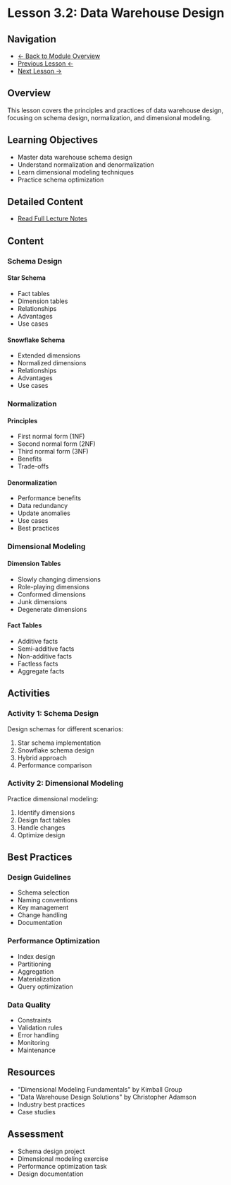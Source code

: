 # Lesson 3.2: Data Warehouse Design

## Navigation
- [← Back to Module Overview](./README.md)
- [Previous Lesson ←](./3.1-data-warehousing-fundamentals.md)
- [Next Lesson →](./3.3-data-warehouse-implementation.md)

## Overview
This lesson covers the principles and practices of data warehouse design, focusing on schema design, normalization, and dimensional modeling.

## Learning Objectives
- Master data warehouse schema design
- Understand normalization and denormalization
- Learn dimensional modeling techniques
- Practice schema optimization

## Detailed Content
- [Read Full Lecture Notes](./lectures/lesson-3-2.md)

## Content

### Schema Design

#### Star Schema
- Fact tables
- Dimension tables
- Relationships
- Advantages
- Use cases

#### Snowflake Schema
- Extended dimensions
- Normalized dimensions
- Relationships
- Advantages
- Use cases

### Normalization

#### Principles
- First normal form (1NF)
- Second normal form (2NF)
- Third normal form (3NF)
- Benefits
- Trade-offs

#### Denormalization
- Performance benefits
- Data redundancy
- Update anomalies
- Use cases
- Best practices

### Dimensional Modeling

#### Dimension Tables
- Slowly changing dimensions
- Role-playing dimensions
- Conformed dimensions
- Junk dimensions
- Degenerate dimensions

#### Fact Tables
- Additive facts
- Semi-additive facts
- Non-additive facts
- Factless facts
- Aggregate facts

## Activities

### Activity 1: Schema Design
Design schemas for different scenarios:
1. Star schema implementation
2. Snowflake schema design
3. Hybrid approach
4. Performance comparison

### Activity 2: Dimensional Modeling
Practice dimensional modeling:
1. Identify dimensions
2. Design fact tables
3. Handle changes
4. Optimize design

## Best Practices

### Design Guidelines
- Schema selection
- Naming conventions
- Key management
- Change handling
- Documentation

### Performance Optimization
- Index design
- Partitioning
- Aggregation
- Materialization
- Query optimization

### Data Quality
- Constraints
- Validation rules
- Error handling
- Monitoring
- Maintenance

## Resources
- "Dimensional Modeling Fundamentals" by Kimball Group
- "Data Warehouse Design Solutions" by Christopher Adamson
- Industry best practices
- Case studies

## Assessment
- Schema design project
- Dimensional modeling exercise
- Performance optimization task
- Design documentation 